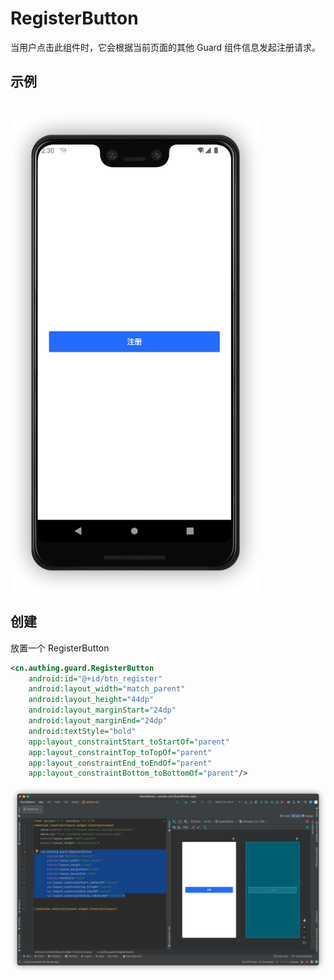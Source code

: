 # RegisterButton

<LastUpdated/>

当用户点击此组件时，它会根据当前页面的其他 Guard 组件信息发起注册请求。

## 示例

<img style="margin-top:20px" src="./../images/register_button.png" alt="drawing" width="400"/>

## 创建

放置一个 RegisterButton

```xml
<cn.authing.guard.RegisterButton
    android:id="@+id/btn_register"
    android:layout_width="match_parent"
    android:layout_height="44dp"
    android:layout_marginStart="24dp"
    android:layout_marginEnd="24dp"
    android:textStyle="bold"
    app:layout_constraintStart_toStartOf="parent"
    app:layout_constraintTop_toTopOf="parent"
    app:layout_constraintEnd_toEndOf="parent"
    app:layout_constraintBottom_toBottomOf="parent"/>
```

![](./../images/register_button2.png)
